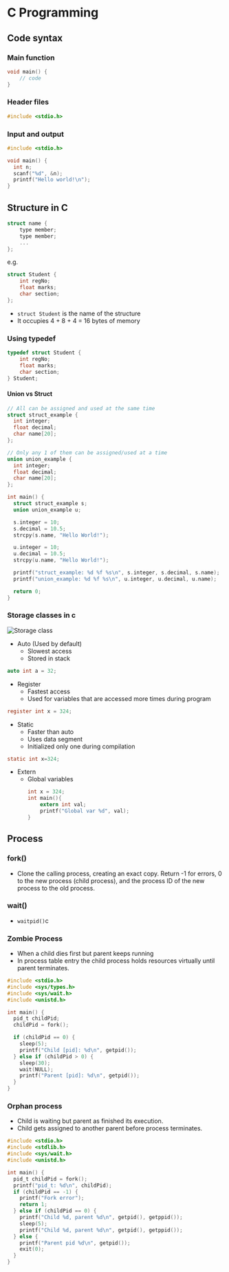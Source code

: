# C Programming

## Code syntax

### Main function

```c
void main() {
    // code
}
```

### Header files

```c
#include <stdio.h>
```

### Input and output

```c
#include <stdio.h>

void main() {
  int n;
  scanf("%d", &n);
  printf("Hello world!\n");
}
```

## Structure in C

```c
struct name {
    type member;
    type member;
    ...
};
```

e.g.

```c
struct Student {
    int regNo;
    float marks;
    char section;
};
```

- `struct Student` is the name of the structure
- It occupies 4 + 8 + 4 = 16 bytes of memory

### Using typedef

```c
typedef struct Student {
    int regNo;
    float marks;
    char section;
} Student;
```

#### Union vs Struct

```c
// All can be assigned and used at the same time
struct struct_example {
  int integer;
  float decimal;
  char name[20];
};

// Only any 1 of them can be assigned/used at a time
union union_example {
  int integer;
  float decimal;
  char name[20];
};

int main() {
  struct struct_example s;
  union union_example u;

  s.integer = 10;
  s.decimal = 10.5;
  strcpy(s.name, "Hello World!");

  u.integer = 10;
  u.decimal = 10.5;
  strcpy(u.name, "Hello World!");

  printf("struct_example: %d %f %s\n", s.integer, s.decimal, s.name);
  printf("union_example: %d %f %s\n", u.integer, u.decimal, u.name);

  return 0;
}
```


### Storage classes in c

![Storage class](https://media.geeksforgeeks.org/wp-content/cdn-uploads/Storage-Classes-In-C.png)

- Auto (Used by default)
    - Slowest access
    - Stored in stack

```c
auto int a = 32; 
```

- Register
    - Fastest access
    - Used for variables that are accessed more times during program

```c
register int x = 324;
```

- Static 
    - Faster than auto
    - Uses data segment
    - Initialized only one during compilation

```c
static int x=324;
```

- Extern
  - Global variables
    ```c
    int x = 324;
    int main(){
        extern int val;
        printf("Global var %d", val);
    }
    ```


## Process
### fork()
- Clone the calling process, creating an exact copy.
Return -1 for errors, 0 to the new process (child process), and the process ID of the new process to the old process.

### wait()
- `waitpid()`c 

### Zombie Process
- When a child dies first but parent keeps running
- In process table entry the child process holds resources virtually until parent terminates.

```c
#include <stdio.h>
#include <sys/types.h>
#include <sys/wait.h>
#include <unistd.h>

int main() {
  pid_t childPid;
  childPid = fork();

  if (childPid == 0) {
    sleep(5);
    printf("Child [pid]: %d\n", getpid());
  } else if (childPid > 0) {
    sleep(30);
    wait(NULL);
    printf("Parent [pid]: %d\n", getpid());
  }
}
```

### Orphan process
- Child is waiting but parent as finished its execution.
- Child gets assigned to another parent before process terminates.

```c
#include <stdio.h>
#include <stdlib.h>
#include <sys/wait.h>
#include <unistd.h>

int main() {
  pid_t childPid = fork();
  printf("pid_t: %d\n", childPid);
  if (childPid == -1) {
    printf("Fork error");
    return 1;
  } else if (childPid == 0) {
    printf("Child %d, parent %d\n", getpid(), getppid());
    sleep(5);
    printf("Child %d, parent %d\n", getpid(), getppid());
  } else {
    printf("Parent pid %d\n", getpid());
    exit(0);
  }
}
```